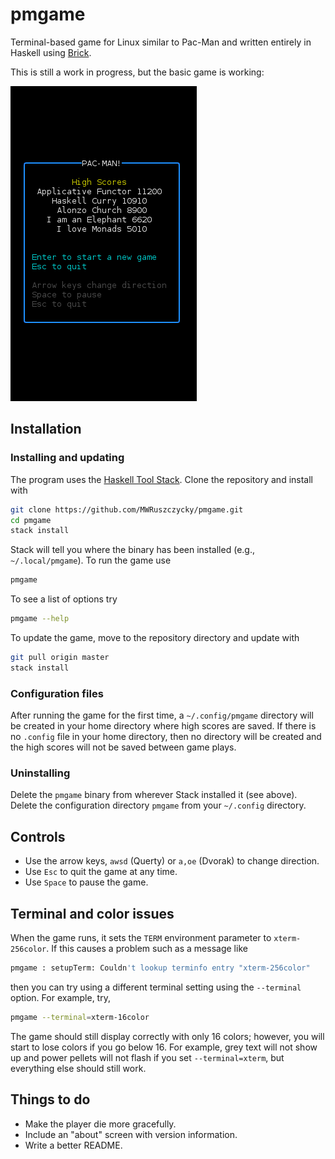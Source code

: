 # pmgame

Terminal-based game for Linux similar to Pac-Man and written entirely in Haskell using [Brick](https://hackage.haskell.org/package/brick).

This is still a work in progress, but the basic game is working:

![pmgame demo](demos/demo1.gif)

## Installation

### Installing and updating

The program uses the [Haskell Tool Stack](https://docs.haskellstack.org/en/stable/README/). Clone the repository and install with
```sh
git clone https://github.com/MWRuszczycky/pmgame.git
cd pmgame
stack install
```
Stack will tell you where the binary has been installed (e.g., `~/.local/pmgame`). To run the game use
```sh
pmgame
```
To see a list of options try
```sh
pmgame --help
```
To update the game, move to the repository directory and update with
```sh
git pull origin master
stack install
```

### Configuration files

After running the game for the first time, a `~/.config/pmgame` directory will be created in your home directory where high scores are saved. If there is no `.config` file in your home directory, then no directory will be created and the high scores will not be saved between game plays.

### Uninstalling

Delete the `pmgame` binary from wherever Stack installed it (see above). Delete the configuration directory `pmgame` from your `~/.config` directory.

## Controls

* Use the arrow keys, `awsd` (Querty) or `a,oe` (Dvorak) to change direction.
* Use `Esc` to quit the game at any time.
* Use `Space` to pause the game.

## Terminal and color issues

When the game runs, it sets the `TERM` environment parameter to `xterm-256color`. If this causes a problem such as a message like
```sh
pmgame : setupTerm: Couldn't lookup terminfo entry "xterm-256color"
```
then you can try using a different terminal setting using the `--terminal` option. For example, try,
```sh
pmgame --terminal=xterm-16color
```
The game should still display correctly with only 16 colors; however, you will start to lose colors if you go below 16. For example, grey text will not show up and power pellets will not flash if you set `--terminal=xterm`, but everything else should still work.

## Things to do

* Make the player die more gracefully.
* Include an "about" screen with version information.
* Write a better README.
